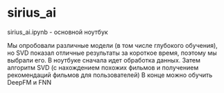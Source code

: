 # sirius_ai

sirius_ai.ipynb - основной ноутбук

Мы опробовали различные модели (в том числе глубокого обучения), но SVD показал отличные результаты за короткое время, поэтому мы выбрали его.
В ноутбуке сначала идет обработка данных.
Затем алгоритм SVD (с нахождением похожих фильмов и получением рекомендаций фильмов для пользователей)
В конце можно обучить DeepFM и FNN
